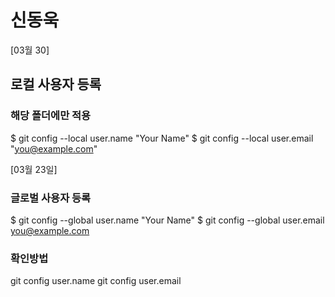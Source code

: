 # 신동욱

[03월 30]
## 로컬 사용자 등록
### 해당 폴더에만 적용
$ git config --local user.name "Your Name" 
$ git config --local user.email "you@example.com"

[03월 23일]

### 글로벌 사용자 등록
$ git config --global user.name "Your Name"
$ git config --global user.email you@example.com

### 확인방법
git config user.name
git config user.email